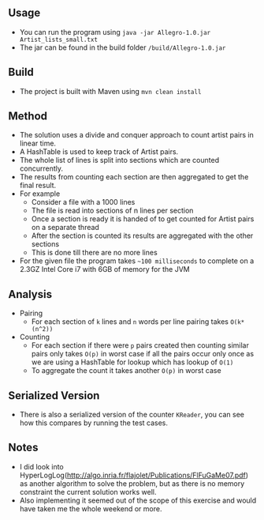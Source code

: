 ## Usage
*   You can run the program using `java -jar Allegro-1.0.jar Artist_lists_small.txt`
*   The jar can be found in the build folder `/build/Allegro-1.0.jar`

## Build
*   The project is built with Maven using `mvn clean install`

## Method
* The solution uses a divide and conquer approach to count artist pairs in linear time.
* A HashTable is used to keep track of Artist pairs.
* The whole list of lines is split into sections which are counted concurrently.
* The results from counting each section are then aggregated to get the final result.
* For example
    *   Consider a file with a 1000 lines
    *   The file is read into sections of n lines per section
    *   Once a section is ready it is handed of to get counted for Artist pairs on a separate thread
    *   After the section is counted its results are aggregated with the other sections
    *   This is done till there are no more lines
* For the given file the program takes `~100 milliseconds` to complete on a 2.3GZ Intel Core i7 with 6GB of memory for the JVM

## Analysis
*   Pairing
    *   For each section of `k` lines and `n` words per line pairing takes `O(k*(n^2))`
*   Counting
    *   For each section if there were `p` pairs created then counting similar pairs only takes `O(p)` in worst case if all the pairs occur only once as
    we are using a HashTable for lookup which has lookup of `O(1)`
    *   To aggregate the count it takes another `O(p)` in worst case

## Serialized Version
*   There is also a serialized version of the counter `KReader`, you can see how this compares by running the test cases.

## Notes
*   I did look into HyperLogLog(http://algo.inria.fr/flajolet/Publications/FlFuGaMe07.pdf) as another algorithm to solve the problem, but as there is no memory constraint the current solution works well.
*   Also implementing it seemed out of the scope of this exercise and would have taken me the whole weekend or more.

